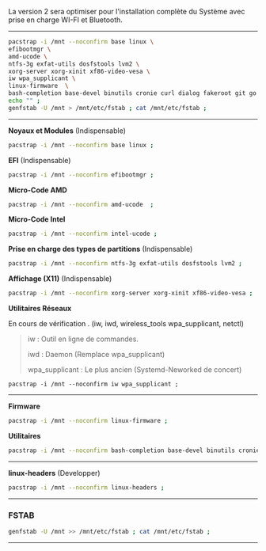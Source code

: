 La version 2 sera optimiser pour l'installation complète du Système avec prise en charge WI-FI et Bluetooth.


-------------------------------------------------------------------------------

```bash
pacstrap -i /mnt --noconfirm base linux \
efibootmgr \
amd-ucode \
ntfs-3g exfat-utils dosfstools lvm2 \
xorg-server xorg-xinit xf86-video-vesa \
iw wpa_supplicant \
linux-firmware  \
bash-completion base-devel binutils cronie curl dialog fakeroot git go gnome-keyring lha lsb-release mtools nano openssh os-prober p7zip pacman-contrib neofetch ntp reflector samba smbclient sudo unzip zip wget ;
echo "" ;
genfstab -U /mnt > /mnt/etc/fstab ; cat /mnt/etc/fstab ;
```


-------------------------------------------------------------------------------


**Noyaux et Modules** (Indispensable)
```bash
pacstrap -i /mnt --noconfirm base linux ;
```

**EFI** (Indispensable)
```bash
pacstrap -i /mnt --noconfirm efibootmgr ;
```

**Micro-Code AMD**
``` bash
pacstrap -i /mnt --noconfirm amd-ucode  ;
```

**Micro-Code Intel**
```bash
pacstrap -i /mnt --noconfirm intel-ucode ;
``` 


**Prise en charge des types de partitions** (Indispensable)
```bash
pacstrap -i /mnt --noconfirm ntfs-3g exfat-utils dosfstools lvm2 ;
```

**Affichage (X11)** (Indispensable)
```bash
pacstrap -i /mnt --noconfirm xorg-server xorg-xinit xf86-video-vesa ;
```

**Utilitaires Réseaux** 

En cours de vérification . (iw, iwd, wireless_tools wpa_supplicant, netctl)

> iw             : Outil en ligne de commandes.
> 
> iwd            : Daemon (Remplace wpa_supplicant)
> 
> wpa_supplicant : Le plus ancien (Systemd-Neworked de concert)
> 

```
pacstrap -i /mnt --noconfirm iw wpa_supplicant ;
```

-------------------------------------------------------------------------------


**Firmware**
```bash
pacstrap -i /mnt --noconfirm linux-firmware ;
```


**Utilitaires**
```bash
pacstrap -i /mnt --noconfirm bash-completion base-devel binutils cronie curl dialog fakeroot git go gnome-keyring lha lsb-release mtools nano openssh os-prober p7zip pacman-contrib neofetch ntp reflector samba smbclient sudo unzip zip wget ;
```


-------------------------------------------------------------------------------
**linux-headers** (Developper)
```bash
pacstrap -i /mnt --noconfirm linux-headers ;
```

--------------------------------------------------------------------------------

### FSTAB
```bash
genfstab -U /mnt >> /mnt/etc/fstab ; cat /mnt/etc/fstab ;
```
--------------------------------------------------------------------------------
